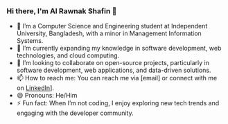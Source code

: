 ### Hi there, I'm Al Rawnak Shafin 👋

- 👀 I’m a Computer Science and Engineering student at Independent University, Bangladesh, with a minor in Management Information Systems.
- 🌱 I’m currently expanding my knowledge in software development, web technologies, and cloud computing.
- 💞️ I’m looking to collaborate on open-source projects, particularly in software development, web applications, and data-driven solutions.
- 📫 How to reach me: You can reach me via [email] or connect with me on [LinkedIn]([https://www.linkedin.com/in/alrawnakshafin/)].
- 😄 Pronouns: He/Him
- ⚡ Fun fact: When I’m not coding, I enjoy exploring new tech trends and engaging with the developer community.

<!---
Shafin543/Shafin543 is a ✨ special ✨ repository because its `README.md` (this file) appears on your GitHub profile.
You can click the Preview link to take a look at your changes.
--->
